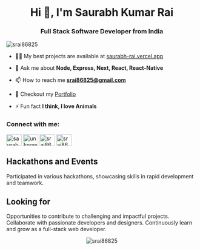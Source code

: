 <h1 align="center">Hi 👋, I'm Saurabh Kumar Rai</h1>
<h3 align="center">Full Stack Software Developer from India</h3>

<p align="left"> <img src="https://komarev.com/ghpvc/?username=srai86825&label=Profile%20views&color=0e75b6&style=flat" alt="srai86825" /> </p>

- 👨‍💻 My best projects are available at [saurabh-rai.vercel.app](saurabh-rai.vercel.app)

- 💬 Ask me about **Node, Express, Next, React, React-Native**

- 📫 How to reach me **srai86825@gmail.com**

- 📄 Checkout my [Portfolio](https://saurabh-rai.vercel.app/static/media/cv.924574a9257ece57776d.pdf)

- ⚡ Fun fact **I think, I love Animals**

<h3 align="left">Connect with me:</h3>
<p align="left">
<a href="https://linkedin.com/in/saurabhkumarrai" target="blank"><img align="center" src="https://raw.githubusercontent.com/rahuldkjain/github-profile-readme-generator/master/src/images/icons/Social/linked-in-alt.svg" alt="saurabhkumarrai" height="30" width="40" /></a>
<a href="https://instagram.com/unknown_saurabh" target="blank"><img align="center" src="https://raw.githubusercontent.com/rahuldkjain/github-profile-readme-generator/master/src/images/icons/Social/instagram.svg" alt="unknown_saurabh" height="30" width="40" /></a>
<a href="https://www.leetcode.com/srai86825" target="blank"><img align="center" src="https://raw.githubusercontent.com/rahuldkjain/github-profile-readme-generator/master/src/images/icons/Social/leet-code.svg" alt="srai86825" height="30" width="40" /></a>
<a href="https://auth.geeksforgeeks.org/user/srai86825" target="blank"><img align="center" src="https://raw.githubusercontent.com/rahuldkjain/github-profile-readme-generator/master/src/images/icons/Social/geeks-for-geeks.svg" alt="srai86825" height="30" width="40" /></a>
</p>

## Hackathons and Events
Participated in various hackathons, showcasing skills in rapid development and teamwork.

## Looking for

Opportunities to contribute to challenging and impactful projects.
Collaborate with passionate developers and designers.
Continuously learn and grow as a full-stack web developer.

<p align="center"><img align="center" src="https://github-readme-stats.vercel.app/api/top-langs?username=srai86825&show_icons=true&locale=en&layout=compact" alt="srai86825" /></p>
